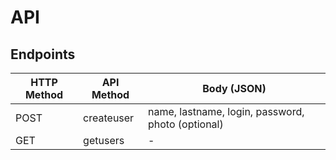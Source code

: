 # API

## Endpoints

HTTP Method | API Method | Body (JSON)
---|---|---
POST | createuser | name, lastname, login, password, photo (optional)
GET | getusers | -